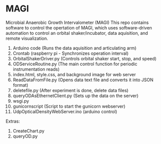 # MAGI
Microbial Anaerobic Growth Intervalometer (MAGI)
This repo contains software to control the opertation of MAGI, which uses software-driven automation to control an orbital shaker/incubator, data aquisition, and remote visualization.
  1) Arduino code (Runs the data aquisition and articulating arm)
  2) Crontab (raspberry pi - Synchronizes operation interval)
  3) OrbitalShakerDriver.py (Controls orbital shaker start, stop, and speed)
  4) ODServiceRoutine.py (The main control function for periodic instrumentation reads)
  5) index.html, style.css, and background image for web server
  6) ReadDataFromFile.py (Opens data text file and converts it into JSON format)
  7) deletefile.py (After experiment is done, delete data files)
  8) queryODAsEthernetClient.py (Sets up the data on the server)
  9) wsgi.py
  10) gunicornscript (Script to start the gunicorn webserver)
  11) UdpOpticalDensityWebServer.ino (arduino control)
  
  Extras:
  1) CreateChart.py
  2) queryOD.py
